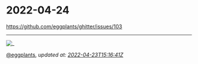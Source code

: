 # 2022-04-24

<https://github.com/eggplants/ghitter/issues/103>

---

![_](https://github.githubassets.com/images/mona-loading-default.gif)

[@eggplants](https://github.com/eggplants), *updated at: [2022-04-23T15:16:41Z](https://github.com/eggplants/ghitter/issues/103#issue-1213339936)*
